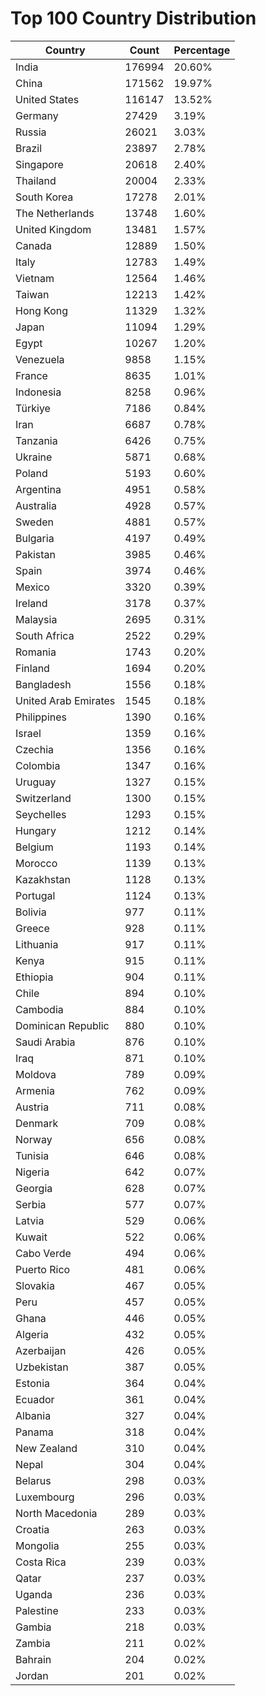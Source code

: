 # Top 100 Country Distribution
| Country | Count | Percentage |
|----|----|----|
| India | 176994 | 20.60% |
| China | 171562 | 19.97% |
| United States | 116147 | 13.52% |
| Germany | 27429 | 3.19% |
| Russia | 26021 | 3.03% |
| Brazil | 23897 | 2.78% |
| Singapore | 20618 | 2.40% |
| Thailand | 20004 | 2.33% |
| South Korea | 17278 | 2.01% |
| The Netherlands | 13748 | 1.60% |
| United Kingdom | 13481 | 1.57% |
| Canada | 12889 | 1.50% |
| Italy | 12783 | 1.49% |
| Vietnam | 12564 | 1.46% |
| Taiwan | 12213 | 1.42% |
| Hong Kong | 11329 | 1.32% |
| Japan | 11094 | 1.29% |
| Egypt | 10267 | 1.20% |
| Venezuela | 9858 | 1.15% |
| France | 8635 | 1.01% |
| Indonesia | 8258 | 0.96% |
| Türkiye | 7186 | 0.84% |
| Iran | 6687 | 0.78% |
| Tanzania | 6426 | 0.75% |
| Ukraine | 5871 | 0.68% |
| Poland | 5193 | 0.60% |
| Argentina | 4951 | 0.58% |
| Australia | 4928 | 0.57% |
| Sweden | 4881 | 0.57% |
| Bulgaria | 4197 | 0.49% |
| Pakistan | 3985 | 0.46% |
| Spain | 3974 | 0.46% |
| Mexico | 3320 | 0.39% |
| Ireland | 3178 | 0.37% |
| Malaysia | 2695 | 0.31% |
| South Africa | 2522 | 0.29% |
| Romania | 1743 | 0.20% |
| Finland | 1694 | 0.20% |
| Bangladesh | 1556 | 0.18% |
| United Arab Emirates | 1545 | 0.18% |
| Philippines | 1390 | 0.16% |
| Israel | 1359 | 0.16% |
| Czechia | 1356 | 0.16% |
| Colombia | 1347 | 0.16% |
| Uruguay | 1327 | 0.15% |
| Switzerland | 1300 | 0.15% |
| Seychelles | 1293 | 0.15% |
| Hungary | 1212 | 0.14% |
| Belgium | 1193 | 0.14% |
| Morocco | 1139 | 0.13% |
| Kazakhstan | 1128 | 0.13% |
| Portugal | 1124 | 0.13% |
| Bolivia | 977 | 0.11% |
| Greece | 928 | 0.11% |
| Lithuania | 917 | 0.11% |
| Kenya | 915 | 0.11% |
| Ethiopia | 904 | 0.11% |
| Chile | 894 | 0.10% |
| Cambodia | 884 | 0.10% |
| Dominican Republic | 880 | 0.10% |
| Saudi Arabia | 876 | 0.10% |
| Iraq | 871 | 0.10% |
| Moldova | 789 | 0.09% |
| Armenia | 762 | 0.09% |
| Austria | 711 | 0.08% |
| Denmark | 709 | 0.08% |
| Norway | 656 | 0.08% |
| Tunisia | 646 | 0.08% |
| Nigeria | 642 | 0.07% |
| Georgia | 628 | 0.07% |
| Serbia | 577 | 0.07% |
| Latvia | 529 | 0.06% |
| Kuwait | 522 | 0.06% |
| Cabo Verde | 494 | 0.06% |
| Puerto Rico | 481 | 0.06% |
| Slovakia | 467 | 0.05% |
| Peru | 457 | 0.05% |
| Ghana | 446 | 0.05% |
| Algeria | 432 | 0.05% |
| Azerbaijan | 426 | 0.05% |
| Uzbekistan | 387 | 0.05% |
| Estonia | 364 | 0.04% |
| Ecuador | 361 | 0.04% |
| Albania | 327 | 0.04% |
| Panama | 318 | 0.04% |
| New Zealand | 310 | 0.04% |
| Nepal | 304 | 0.04% |
| Belarus | 298 | 0.03% |
| Luxembourg | 296 | 0.03% |
| North Macedonia | 289 | 0.03% |
| Croatia | 263 | 0.03% |
| Mongolia | 255 | 0.03% |
| Costa Rica | 239 | 0.03% |
| Qatar | 237 | 0.03% |
| Uganda | 236 | 0.03% |
| Palestine | 233 | 0.03% |
| Gambia | 218 | 0.03% |
| Zambia | 211 | 0.02% |
| Bahrain | 204 | 0.02% |
| Jordan | 201 | 0.02% |
